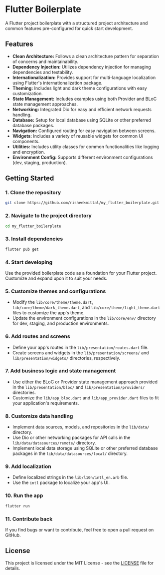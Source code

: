 # Flutter Boilerplate

A Flutter project boilerplate with a structured project architecture and common features pre-configured for quick start development.

## Features

- **Clean Architecture:** Follows a clean architecture pattern for separation of concerns and maintainability.
- **Dependency Injection:** Utilizes dependency injection for managing dependencies and testability.
- **Internationalization:** Provides support for multi-language localization using Flutter's internationalization package.
- **Theming:** Includes light and dark theme configurations with easy customization.
- **State Management:** Includes examples using both Provider and BLoC state management approaches.
- **Networking:** Integrated Dio for easy and efficient network requests handling.
- **Database:** Setup for local database using SQLite or other preferred database packages.
- **Navigation:** Configured routing for easy navigation between screens.
- **Widgets:** Includes a variety of reusable widgets for common UI components.
- **Utilities:** Includes utility classes for common functionalities like logging and encryption.
- **Environment Config:** Supports different environment configurations (dev, staging, production).

## Getting Started

### 1. Clone the repository

```sh
git clone https://github.com/risheekmittal/my_flutter_boilerplate.git
```

### 2. Navigate to the project directory

```sh
cd my_flutter_boilerplate
```

### 3. Install dependencies

```sh
flutter pub get
```

### 4. Start developing

Use the provided boilerplate code as a foundation for your Flutter project. Customize and expand upon it to suit your needs.

### 5. Customize themes and configurations

- Modify the `lib/core/theme/theme.dart`, `lib/core/theme/dark_theme.dart`, and `lib/core/theme/light_theme.dart` files to customize the app's theme.
- Update the environment configurations in the `lib/core/env/` directory for dev, staging, and production environments.

### 6. Add routes and screens

- Define your app's routes in the `lib/presentation/routes.dart` file.
- Create screens and widgets in the `lib/presentation/screens/` and `lib/presentation/widgets/` directories, respectively.

### 7. Add business logic and state management

- Use either the BLoC or Provider state management approach provided in the `lib/presentation/bloc/` and `lib/presentation/providers/` directories.
- Customize the `lib/app_bloc.dart` and `lib/app_provider.dart` files to fit your application's requirements.

### 8. Customize data handling

- Implement data sources, models, and repositories in the `lib/data/` directory.
- Use Dio or other networking packages for API calls in the `lib/data/datasources/remote/` directory.
- Implement local data storage using SQLite or other preferred database packages in the `lib/data/datasources/local/` directory.

### 9. Add localization

- Define localized strings in the `lib/l10n/intl_en.arb` file.
- Use the `intl` package to localize your app's UI.

### 10. Run the app

```sh
flutter run
```

### 11. Contribute back

If you find bugs or want to contribute, feel free to open a pull request on GitHub.

## License

This project is licensed under the MIT License - see the [LICENSE](LICENSE) file for details.
